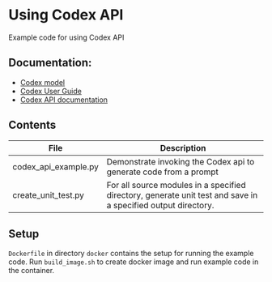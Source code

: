 # Using Codex API

Example code for using Codex API

## Documentation:
* [Codex model](https://beta.openai.com/docs/models/codex)
* [Codex User Guide](https://beta.openai.com/docs/guides/code/code-completion-limited-beta)
* [Codex API documentation](https://beta.openai.com/docs/api-reference/code-completion)

## Contents
| File                 | Description                                                                                                                                                               |
|----------------------|---------------------------------------------------------------------------------------------------------------------------------------------------------------------------|
| codex_api_example.py | Demonstrate invoking the Codex api to generate code from a prompt                                                                                                         |
| create_unit_test.py  | For all source modules in a specified directory, generate unit test and save in a specified output directory. |

## Setup
`Dockerfile` in directory `docker` contains the setup for running the example code.  Run `build_image.sh` to create docker image and run example code in the container.